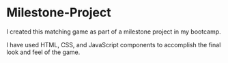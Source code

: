 # Milestone-Project

I created this matching game as part of a milestone project in my bootcamp. 

I have used HTML, CSS, and JavaScript components to accomplish the final look and feel of the game. 
